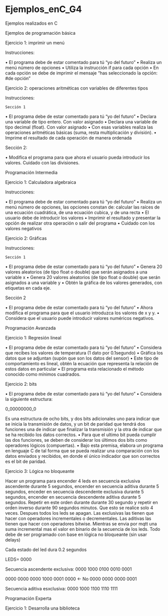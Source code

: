 # Ejemplos_enC_G4
Ejemplos realizados en C

Ejemplos de programación básica

Ejercicio 1: imprimir un menú

Instrucciones:

•	El programa debe de estar comentado para tú “yo del futuro”
•	Realiza un menú número de opciones
•	Utiliza la instrucción if para cada opción
•	En cada opción se debe de imprimir el mensaje “has seleccionado la opción: #de opción”


Ejercicio 2: operaciones aritméticas con variables de diferentes tipos

Instrucciones:
	
	Sección 1

•	El programa debe de estar comentado para tú “yo del futuro”
•	Declara una variable de tipo entero. Con valor asignado
•	Declara una variable de tipo decimal (float). Con valor asignado
•	Con esas variables realiza las operaciones aritméticas básicas (suma, resta multiplicación y división).
•	Imprime el resultado de cada operación de manera ordenada

Sección 2:

•	Modifica el programa para que ahora el usuario pueda introducir los valores. Cuidado con las divisiones.

Programación Intermedia

Ejercicio 1: Calculadora algebraica

Instrucciones:

•	El programa debe de estar comentado para tú “yo del futuro”
•	Realiza un menú número de opciones, las opciones constan de: calcular las raíces de una ecuación cuadrática, de una ecuación cubica, y de una recta
•	El usuario debe de introducir los valores
•	Imprimir el resultado y presentar la opción de realizar otra operación o salir del programa
•	Cuidado con los valores negativos

Ejercicio 2: Gráficas

Instrucciones:

	Sección 1

•	El programa debe de estar comentado para tú “yo del futuro”
•	Genera 20 valores aleatorios (de tipo float o double) que serán asignados a una variable x
•	Genera 20 valores aleatorios (de tipo float o double) que serán asignados a una variable y
•	Obtén la gráfica de los valores generados, con etiquetas en cada eje.

Sección 2

•	El programa debe de estar comentado para tú “yo del futuro”
•	Ahora modifica el programa para que el usuario introduzca los valores de x y y.
•	Considera que el usuario puede introducir valores numéricos negativos.

Programación Avanzada


Ejercicio 1: Regresión lineal

•	El programa debe de estar comentado para tú “yo del futuro”
•	Considera que recibes los valores de temperatura (1 dato por 0.1segundo)
•	Gráfica los datos que se adjuntan (supón que son los datos del sensor)
•	Este tipo de comportamiento es lineal, obtén la ecuación que representa la relación de estos datos en particular
•	El programa esta relacionado el método conocido como mínimos cuadrados.


Ejercicio 2: bits

•	El programa debe de estar comentado para tú “yo del futuro”
•	Considera la siguiente estructura:

0_00000000_0

Es una estructura de ocho bits, y dos bits adicionales uno para indicar que se inicia la transmisión de datos, y un bit de paridad que tendrá dos funciones una de indicar que finalizar la transmisión y la otra de indicar que se ha recibido los datos correctos.
•	Para que el ultimo bit pueda cumplir las dos funciones, se deben de considerar los últimos dos bits como operadores lógicos (compuertas).
•	Bajo esta premisa, elabora un programa en lenguaje C de tal forma que se pueda realizar una comparación con los datos enviados y recibidos, en donde el único indicador que son correctos es el bit de paridad.

Ejercicio 3: Lógica no bloqueante

Hacer un programa para encender 4 leds en secuencia exclusiva ascendente durante 5 segundos, encender en secuencia aditiva durante 5 segundos, enceder en secuencia descendente exclusiva durante 5 segundos, encender en secuencia descendente aditiva durante 5 segundos. Repetir en este orden durante durante 30 segundo y repetir en orden inverso durante 90 segundos minutos. Que esto se realice solo 4 veces. Despues todos los leds se apagan. Las exclusivas las tienen que hacer con operadores incrementales o decrementales. Las aditivas las tienen que hacer con operadores bitwise. Mientras se envia por mqtt una suma incremental mas el valor en binario de la secuencia de los leds. Todo debe de ser programado con base en lógica no bloqueante (sin usar delays)

Cada estado del led dura 0.2 segundos

LEDS= 0000

Secuencia ascendente exclusiva:
0000
1000
0100
0010
0001

0000 0000
0000 1000
0001 0000 <- No
0000 0000
0000 0001

Secuencia aditiva esxclusiva:
0000
1000
1100
1110
1111

Programación Experta

Ejercicio 1: Desarrolla una biblioteca




